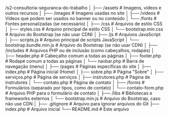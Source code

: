 /s2-consultoria-seguranca-do-trabalho
│
├── /assets              # Imagens, vídeos e outros recursos
│   ├── /images          # Imagens usadas no site
│   ├── /videos          # Vídeos que podem ser usados no banner ou no conteúdo
│   └── /fonts           # Fontes personalizadas (se necessário)
│
├── /css                 # Arquivos de estilo CSS
│   ├── styles.css       # Arquivo principal de estilo CSS
│   └── bootstrap.min.css # Arquivo do Bootstrap (se não usar CDN)
│
├── /js                  # Arquivos JavaScript
│   ├── scripts.js       # Arquivo principal de scripts JavaScript
│   └── bootstrap.bundle.min.js  # Arquivo do Bootstrap (se não usar CDN)
│
├── /includes            # Arquivos PHP ou de inclusão (como cabeçalhos, rodapés)
│   ├── header.php       # Cabeçalho comum a todas as páginas
│   ├── footer.php       # Rodapé comum a todas as páginas
│   └── navbar.php       # Barra de navegação (menu)
│
├── /pages               # Páginas específicas do site
│   ├── index.php        # Página inicial (Home)
│   ├── sobre.php        # Página "Sobre"
│   ├── serviços.php     # Página de serviços
│   ├── instrutores.php  # Página de instrutores
│   └── contato.php      # Página de contato
│
├── /forms               # Formulários (separado por tipos, como de contato)
│   └── contato-form.php # Arquivo PHP para o formulário de contato
│
├── /libs                # Bibliotecas e frameworks externos
│   └── bootstrap.min.js  # Arquivo do Bootstrap, caso não use CDN
│
├── .gitignore           # Arquivo para ignorar arquivos do Git
├── index.php            # Arquivo inicial 
└── README.md            # Este arquivo